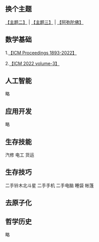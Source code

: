 ## 换个主题

<a href="https://blog.das-sein.top/test1" target="_blank" rel="noopener noreferrer">【主题二】</a> | <a href="https://blog.das-sein.top/test2" target="_blank" rel="noopener noreferrer">【主题三】</a> |  <a href="https://blog.das-sein.top/赛博木鱼" target="_blank" rel="noopener noreferrer">【阿弥陀佛】</a>

## 数学基础
1.<a href="https://www.mathunion.org/icm/proceedings" target="_blank" rel="noopener noreferrer">【ICM Proceedings 1893-2022】</a>

2.<a href="https://www.mathunion.org/fileadmin/ICM/Proceedings/ICM2022/[978-3-98547-561-2-volume-3.pdf](https://www.mathunion.org/fileadmin/ICM/Proceedings/ICM2022/978-3-98547-561-2-volume-3.pdf)" target="_blank" rel="noopener noreferrer">【ICM 2022 volume-3】</a>

## 人工智能
略
## 应用开发
略
## 生存技能
汽修
电工
货运
## 生存技巧

二手铃木北斗星
二手手机
二手电脑
睡袋
帐篷

## 去原子化

## 哲学历史
略
